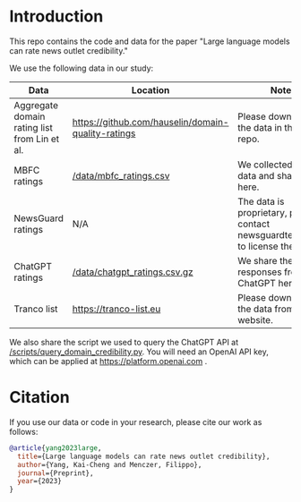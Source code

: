 # Introduction

This repo contains the code and data for the paper "Large language models can rate news outlet credibility."

We use the following data in our study:

| Data | Location | Note |
|------|----------|------|
| Aggregate domain rating list from Lin et al. | https://github.com/hauselin/domain-quality-ratings | Please download the data in their repo. |
| MBFC ratings | [/data/mbfc_ratings.csv](/data/mbfc_ratings.csv) | We collected the data and share it here. |
| NewsGuard ratings | N/A | The data is proprietary, please contact newsguardtech.com to license the data. |
| ChatGPT ratings | [/data/chatgpt_ratings.csv.gz](/data/chatgpt_ratings.csv.gz) | We share the responses from ChatGPT here. |
| Tranco list | https://tranco-list.eu | Please download the data from their website. |

We also share the script we used to query the ChatGPT API at [/scripts/query_domain_credibility.py](/scripts/query_domain_credibility.py).
You will need an OpenAI API key, which can be applied at https://platform.openai.com .

# Citation

If you use our data or code in your research, please cite our work as follows:

```bib
@article{yang2023large,
  title={Large language models can rate news outlet credibility},
  author={Yang, Kai-Cheng and Menczer, Filippo},
  journal={Preprint},
  year={2023}
}
```
